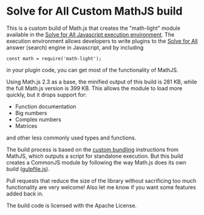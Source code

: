 # Solve for All Custom MathJS build

This is a custom build of Math.js that creates the "math-light" module
available in the [Solve for All Javascript execution environment](https://solveforall.com/docs/developer/javascript_execution).
The execution environment allows developers to write plugins to the
[Solve for All](https://solveforall.com/) answer (search) engine in Javascript,
and by including

    const math = require('math-light');

in your plugin code, you can get most of the functionality of MathJS.

Using Math.js 2.3 as a base, the minified output of this build is 281 KB, while
the full Math.js version is 399 KB. This allows the module to load more quickly,
but it drops support for:

* Function documentation
* Big numbers
* Complex numbers
* Matrices

and other less commonly used types and functions.

The build process is based on the [custom bundling](http://mathjs.org/docs/custom_bundling.html)
instructions from MathJS, which outputs a script for standalone execution. But
this build creates a CommonJS module by following the way Math.js does its own
build ([gulpfile.js](https://github.com/josdejong/mathjs/blob/master/gulpfile.js)).

Pull requests that reduce the size of the library without sacrificing too much
functionality are very welcome! Also let me know if you want some features added
back in.

The build code is licensed with the Apache License.
